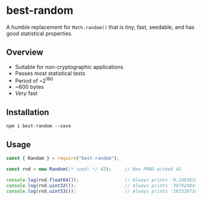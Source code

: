 # best-random
A humble replacement for `Math.random()` that is tiny, fast, seedable, and has good statistical properties.

## Overview
* Suitable for non-cryptographic applications
* Passes most statistical tests
* Period of ~2<sup>160</sup>
* ~600 bytes
* *Very* fast
 
## Installation
```
npm i best-random --save
```

## Usage
```js
const { Random } = require("best-random");

const rnd = new Random(/* seed: */ 42);     // New PRNG w/seed 42

console.log(rnd.float64());                 // Always prints '0.2403619304225596'
console.log(rnd.uint32());                  // Always prints '3079248431'
console.log(rnd.uint53());                  // Always prints '1933207184009787'
```
